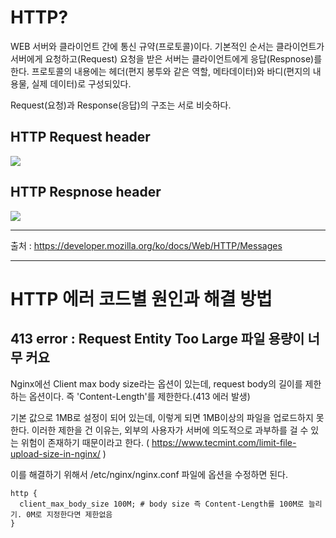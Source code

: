 # HTTP?

WEB 서버와 클라이언트 간에 통신 규약(프로토콜)이다. 기본적인 순서는 클라이언트가 서버에게 요청하고(Request) 요청을 받은 서버는 클라이언트에게 응답(Respnose)를 한다. 프로토콜의 내용에는 헤더(편지 봉투와 같은 역할, 메타데이터)와 바디(편지의 내용물, 실제 데이터)로 구성되있다.

Request(요청)과 Response(응답)의 구조는 서로 비슷하다.


## HTTP Request header
<img src="https://mdn.mozillademos.org/files/13821/HTTP_Request_Headers2.png">


## HTTP Respnose header
<img src="https://mdn.mozillademos.org/files/13823/HTTP_Response_Headers2.png">



----

출처 : https://developer.mozilla.org/ko/docs/Web/HTTP/Messages

------
# HTTP 에러 코드별 원인과 해결 방법

## 413 error : Request Entity Too Large 파일 용량이 너무 커요

Nginx에선 Client max body size라는 옵션이 있는데, request body의 길이를 제한하는 옵션이다. 즉 'Content-Length'를 제한한다.(413 에러 발생)

기본 값으로 1MB로 설정이 되어 있는데, 이렇게 되면 1MB이상의 파일을 업로드하지 못한다. 이러한 제한을 건 이유는, 외부의 사용자가 서버에 의도적으로 과부하를 걸 수 있는 위험이 존재하기 때문이라고 한다. ( https://www.tecmint.com/limit-file-upload-size-in-nginx/ )

이를 해결하기 위해서 /etc/nginx/nginx.conf 파일에 옵션을 수정하면 된다.

```
http {
  client_max_body_size 100M; # body size 즉 Content-Length를 100M로 늘리기. 0M로 지정한다면 제한없음
}
```


